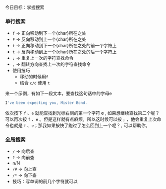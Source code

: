 今日目标：掌握搜索

### 单行搜索

- `f` -> 正向移动到下一个{char}所在之处
- `F` -> 反向移动到上一个{char}所在之处
- `t` -> 正向移动到下一个{char}所在之处的前一个字符上
- `t` -> 反向移动到上一个{char}所在之处的后一个字符上
- `;` -> 重复上一次的字符查找命令
- `,` -> 翻转方向查找上一次的字符查找命令
- 使用技巧
   - 移动的时候用`f` 
   - 结合 `c/d` 使用 `t`

来一个示例，有如下一段文本，要查找这句话中的字母e
```javascript
I've been expecting you, Mister Bond.
```
依次按下 `f` 、`e` 就能查找到光标右侧的第一个字符 **e** , 如果想继续查找第二个呢？可以再次按  `f` 、`e` 。但是这样就有点麻烦，所以这时候可以按 `;` ，他会重复上次命令也就是 `f` 、`e`；那我如果按快了跑过了怎么回到上一个呢？`,` 可以帮助你。
### 全局搜索

- `/` -> 向后查
- `?` -> 向前查
- n/N
- `/#` -> 向上查
- `/*` -> 向下查
- 技巧：写单词的前几个字符就可以


